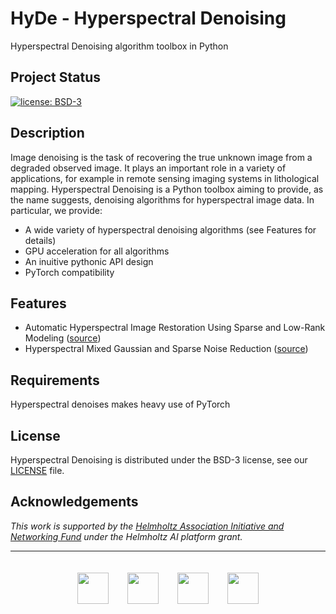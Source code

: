 # HyDe - Hyperspectral Denoising

Hyperspectral Denoising algorithm toolbox in Python

Project Status
--------------

[![license: BSD-3](https://img.shields.io/badge/License-BSD3-blue.svg)](https://opensource.org/licenses/BSD-3-Clause)

Description
-----------

Image denoising is the task of recovering the true unknown image from a degraded observed image. It plays an important role in a variety of applications, for example in remote sensing imaging systems in lithological mapping. Hyperspectral Denoising is a Python toolbox aiming to provide, as the name suggests, denoising algorithms for hyperspectral image data. In particular, we provide:

* A wide variety of hyperspectral denoising algorithms (see Features for details)
* GPU acceleration for all algorithms
* An inuitive pythonic API design
* PyTorch compatibility

Features
--------

* Automatic Hyperspectral Image Restoration Using Sparse and Low-Rank Modeling ([source](https://ieeexplore.ieee.org/document/8098642))
* Hyperspectral Mixed Gaussian and Sparse Noise Reduction ([source](https://ieeexplore.ieee.org/document/8760540))

Requirements
------------

Hyperspectral denoises makes heavy use of PyTorch

License
-------

Hyperspectral Denoising is distributed under the BSD-3 license, see our [LICENSE](LICENSE) file.

Acknowledgements
----------------

*This work is supported by the [Helmholtz Association Initiative and
Networking Fund](https://www.helmholtz.de/en/about_us/the_association/initiating_and_networking/)
under the Helmholtz AI platform grant.*

---

<div align="center">
    <a href="https://www.helmholtz.ai/"><img src="https://raw.githubusercontent.com/Helmholtz-AI-Energy/HyDe/master/logo/helmholtzai_logo.png" height="50px" hspace="3%" vspace="20px"></a><a href="http://www.kit.edu/english/index.php"><img src="https://raw.githubusercontent.com/Helmholtz-AI-Energy/HyDe/master/logo/kit_logo.svg" height="50px" hspace="3%" vspace="20px"></a><a href="http://www.kit.edu/english/index.php"><img src="https://raw.githubusercontent.com/Helmholtz-AI-Energy/HyDe/master/logo/hif_logo.png" height="50px" hspace="3%" vspace="20px"></a><a href="https://www.helmholtz.de/en/"><img src="https://raw.githubusercontent.com/Helmholtz-AI-Energy/HyDe/master/logo/helmholtz_logo.svg" height="50px" hspace="3%" vspace="20px"></a>
</div>

